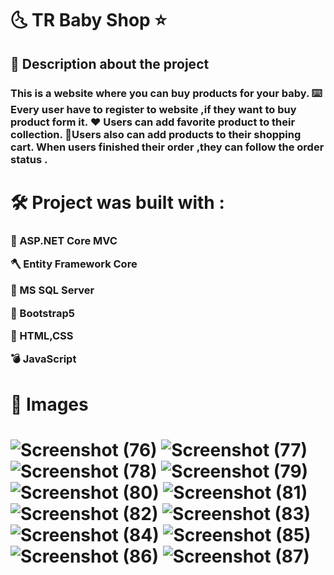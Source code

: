 <h1> 🌜 TR Baby Shop ⭐ 

<h2> 📝 Description about the project 

<h3> This is a website where you can buy products for your baby.
⌨️ Every user have to register to website ,if they want to buy product form it.
♥️ Users can add favorite product to their collection.
🛒Users also can add products to their shopping cart.
When users finished their order ,they can follow the order status .
<h3/>
<h2/>

<h1> 🛠️ Project was built with :
<h3>
<p> 🔨 ASP.NET Core MVC <p/>
<p> 🪓 Entity Framework Core <p/>
<p> 🔧 MS SQL Server <p/>
<p> 🏹 Bootstrap5 <p/>
<p> 🧰 HTML,CSS <p/>
<p> 💣 JavaScript<p/>
<p> <p/>
<h3/>
<h1> 📸 Images

<h1/>

![Screenshot (76)](https://user-images.githubusercontent.com/111437651/234305961-28ae56c2-65b3-466f-9bbb-e439b5a371ea.png)
![Screenshot (77)](https://user-images.githubusercontent.com/111437651/234306269-19b54695-e659-41d1-97e1-6acd39bb1473.png)
![Screenshot (78)](https://user-images.githubusercontent.com/111437651/234306273-1de15df3-40c1-41ae-8054-6b07622b03fd.png)
![Screenshot (79)](https://user-images.githubusercontent.com/111437651/234306278-b3d12a0d-5d50-47d1-9768-32ea75d0ca00.png)
![Screenshot (80)](https://user-images.githubusercontent.com/111437651/234306610-47f8589b-bc8d-4122-b593-a56d65ac55ea.png)
![Screenshot (81)](https://user-images.githubusercontent.com/111437651/234306619-a9e33a4f-8a1f-4bec-b210-d097ca66a273.png)
![Screenshot (82)](https://user-images.githubusercontent.com/111437651/234306622-ac87f9ba-7a28-45d5-a891-198bb521ae77.png)
![Screenshot (83)](https://user-images.githubusercontent.com/111437651/234306625-7867fac7-a068-404d-9dd2-46d0b197a801.png)
![Screenshot (84)](https://user-images.githubusercontent.com/111437651/234306629-31c89c5c-e9a5-4d7c-a393-1bc4889d7efc.png)
![Screenshot (85)](https://user-images.githubusercontent.com/111437651/234306631-1e00dd83-e363-48f2-ba84-821786a7b6e9.png)
![Screenshot (86)](https://user-images.githubusercontent.com/111437651/234306632-b20f47cc-499f-42f4-80ba-3bdeb7174410.png)
![Screenshot (87)](https://user-images.githubusercontent.com/111437651/234306637-f79fed3c-1be3-463d-80eb-1570c4ffc5ea.png)
